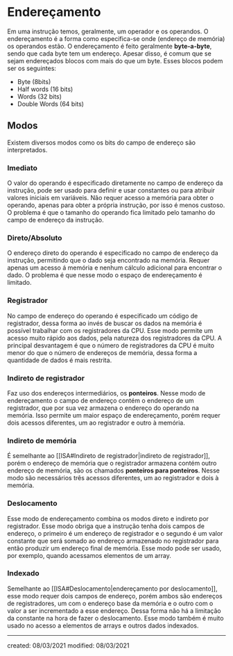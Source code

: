 # Endereçamento
Em uma instrução temos, geralmente, um operador e os operandos. O endereçamento é a forma como especifica-se onde (endereço de memória) os operandos estão.
O endereçamento é feito geralmente **byte-a-byte**, sendo que cada byte tem um endereço. Apesar disso, é comum que se sejam endereçados blocos com mais do que um byte. Esses blocos podem ser os seguintes:
- Byte (8bits)
- Half words (16 bits)
- Words (32 bits)
- Double Words (64 bits)

## Modos
Existem diversos modos como os bits do campo de endereço são interpretados.

### Imediato
O valor do operando é especificado diretamente no campo de endereço da instrução, pode ser usado para definir e usar constantes ou para atribuir valores iniciais em variáveis. Não requer acesso a memória para obter o operando, apenas para obter a própria instrução, por isso é menos custoso. O problema é que o tamanho do operando fica limitado pelo tamanho do campo de endereço da instrução.

### Direto/Absoluto
O endereço direto do operando é especificado no campo de endereço da instrução, permitindo que o dado seja encontrado na memória. Requer apenas um acesso á memória e nenhum cálculo adicional para encontrar o dado. O problema é que nesse modo o espaço de endereçamento é limitado.

### Registrador
No campo de endereço do operando é especificado um código de registrador, dessa forma ao invés de buscar os dados na memória é possível trabalhar com os registradores da CPU. Esse modo permite um acesso muito rápido aos dados, pela natureza dos registradores da CPU. A principal desvantagem é que o número de registradores da CPU é muito menor do que o número de endereços de memória, dessa forma a quantidade de dados é mais restrita.

### Indireto de registrador
Faz uso dos endereços intermediários, os **ponteiros**. Nesse modo de endereçamento o campo de endereço contém o endereço de um registrador, que por sua vez armazena o endereço do operando na memória. Isso permite um maior espaço de endereçamento, porém requer dois acessos diferentes, um ao registrador e outro à memória.

### Indireto de memória
É semelhante ao [[ISA#Indireto de registrador|indireto de registrador]], porém o endereço de memória que o registrador armazena contém outro endereço de memória, são os chamados **ponteiros para ponteiros**. Nesse modo são necessários três acessos diferentes, um ao registrador e dois à memória.

### Deslocamento
Esse modo de endereçamento combina os modos direto e indireto por registrador. Esse modo obriga que a instrução tenha dois campos de endereço, o primeiro é um endereço de registrador e o segundo é um valor constante que será somado ao endereço armazenado no registrador para então produzir um endereço final de memória. Esse modo pode ser usado, por exemplo, quando acessamos elementos de um array.

### Indexado
Semelhante ao [[ISA#Deslocamento|endereçamento por deslocamento]], esse modo requer dois campos de endereço, porém ambos são endereços de registradores, um com o endereço base da memória e o outro com o valor a ser incrementado a esse endereço. Dessa forma não há a limitação da constante na hora de fazer o deslocamento. Esse modo também é muito usado no acesso a elementos de arrays e outros dados indexados.

---

created: 08/03/2021
modified: 08/03/2021